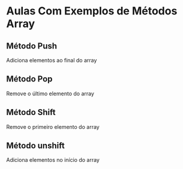 # Aulas Com Exemplos de Métodos Array 

## Método Push

Adiciona elementos ao final do array

## Método Pop

Remove o último elemento do array

## Método Shift 

Remove o primeiro elemento do array 

## Método unshift

Adiciona elementos no início do array 